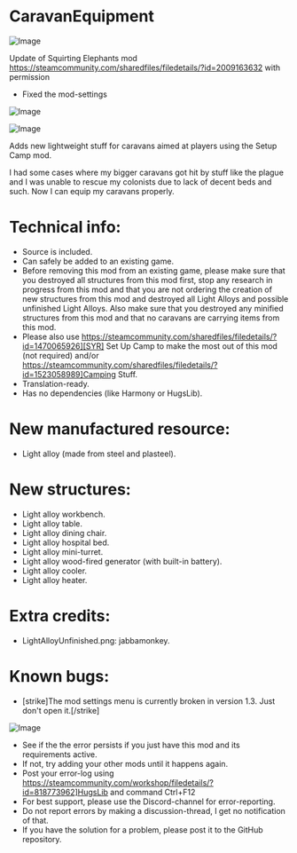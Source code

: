 # CaravanEquipment

![Image](https://i.imgur.com/buuPQel.png)

Update of Squirting Elephants mod
https://steamcommunity.com/sharedfiles/filedetails/?id=2009163632
with permission

- Fixed the mod-settings

![Image](https://i.imgur.com/pufA0kM.png)

	
![Image](https://i.imgur.com/Z4GOv8H.png)

Adds new lightweight stuff for caravans aimed at players using the Setup Camp mod.
	
I had some cases where my bigger caravans got hit by stuff like the plague and I was unable to rescue my colonists due to lack of decent beds and such. Now I can equip my caravans properly.


# Technical info:



-  Source is included.
- Can safely be added to an existing game.
- Before removing this mod from an existing game, please make sure that you destroyed all structures from this mod first, stop any research in progress from this mod and that you are not ordering the creation of new structures from this mod and destroyed all Light Alloys and possible unfinished Light Alloys. Also make sure that you destroyed any minified structures from this mod and that no caravans are carrying items from this mod.
- Please also use https://steamcommunity.com/sharedfiles/filedetails/?id=1470065926][SYR] Set Up Camp to make the most out of this mod (not required) and/or https://steamcommunity.com/sharedfiles/filedetails/?id=1523058989]Camping Stuff.
- Translation-ready.
- Has no dependencies (like Harmony or HugsLib).




# New manufactured resource:

- Light alloy (made from steel and plasteel).


# New structures:



- Light alloy workbench.
- Light alloy table.
- Light alloy dining chair.
- Light alloy hospital bed.
- Light alloy mini-turret.
- Light alloy wood-fired generator (with built-in battery).
- Light alloy cooler.
- Light alloy heater.




# Extra credits:



- LightAlloyUnfinished.png: jabbamonkey.




# Known bugs:



- [strike]The mod settings menu is currently broken in version 1.3. Just don't open it.[/strike]



![Image](https://i.imgur.com/PwoNOj4.png)



-  See if the the error persists if you just have this mod and its requirements active.
-  If not, try adding your other mods until it happens again.
-  Post your error-log using https://steamcommunity.com/workshop/filedetails/?id=818773962]HugsLib and command Ctrl+F12
-  For best support, please use the Discord-channel for error-reporting.
-  Do not report errors by making a discussion-thread, I get no notification of that.
-  If you have the solution for a problem, please post it to the GitHub repository.




